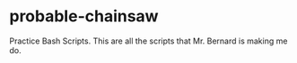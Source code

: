 # probable-chainsaw
Practice Bash Scripts.
This are all the scripts that Mr. Bernard is making me do.
